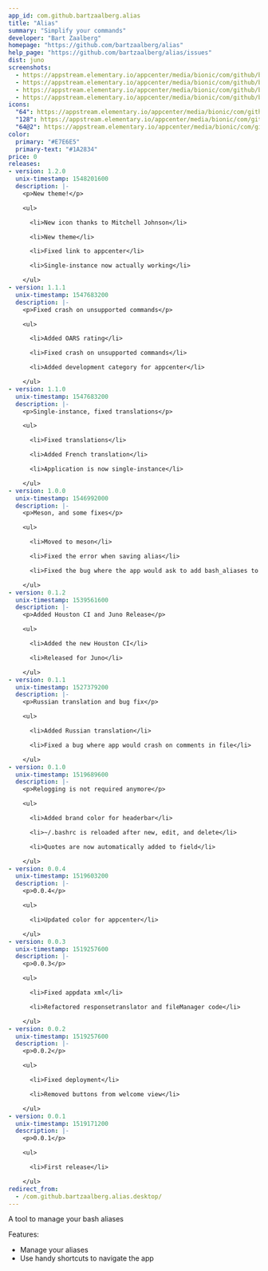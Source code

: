 ```yaml
---
app_id: com.github.bartzaalberg.alias
title: "Alias"
summary: "Simplify your commands"
developer: "Bart Zaalberg"
homepage: "https://github.com/bartzaalberg/alias"
help_page: "https://github.com/bartzaalberg/alias/issues"
dist: juno
screenshots:
  - https://appstream.elementary.io/appcenter/media/bionic/com/github/bartzaalberg.alias/BDEEF87A017A1A28E12554BDFBC821F6/screenshots/image-1_orig.png
  - https://appstream.elementary.io/appcenter/media/bionic/com/github/bartzaalberg.alias/BDEEF87A017A1A28E12554BDFBC821F6/screenshots/image-2_orig.png
  - https://appstream.elementary.io/appcenter/media/bionic/com/github/bartzaalberg.alias/BDEEF87A017A1A28E12554BDFBC821F6/screenshots/image-3_orig.png
  - https://appstream.elementary.io/appcenter/media/bionic/com/github/bartzaalberg.alias/BDEEF87A017A1A28E12554BDFBC821F6/screenshots/image-4_orig.png
icons:
  "64": https://appstream.elementary.io/appcenter/media/bionic/com/github/bartzaalberg.alias/BDEEF87A017A1A28E12554BDFBC821F6/icons/64x64/com.github.bartzaalberg.alias_com.github.bartzaalberg.alias.png
  "128": https://appstream.elementary.io/appcenter/media/bionic/com/github/bartzaalberg.alias/BDEEF87A017A1A28E12554BDFBC821F6/icons/128x128/com.github.bartzaalberg.alias_com.github.bartzaalberg.alias.png
  "64@2": https://appstream.elementary.io/appcenter/media/bionic/com/github/bartzaalberg.alias/BDEEF87A017A1A28E12554BDFBC821F6/icons/64x64@2/com.github.bartzaalberg.alias_com.github.bartzaalberg.alias.png
color:
  primary: "#E7E6E5"
  primary-text: "#1A2834"
price: 0
releases:
- version: 1.2.0
  unix-timestamp: 1548201600
  description: |-
    <p>New theme!</p>

    <ul>

      <li>New icon thanks to Mitchell Johnson</li>

      <li>New theme</li>

      <li>Fixed link to appcenter</li>

      <li>Single-instance now actually working</li>

    </ul>
- version: 1.1.1
  unix-timestamp: 1547683200
  description: |-
    <p>Fixed crash on unsupported commands</p>

    <ul>

      <li>Added OARS rating</li>

      <li>Fixed crash on unsupported commands</li>

      <li>Added development category for appcenter</li>

    </ul>
- version: 1.1.0
  unix-timestamp: 1547683200
  description: |-
    <p>Single-instance, fixed translations</p>

    <ul>

      <li>Fixed translations</li>

      <li>Added French translation</li>

      <li>Application is now single-instance</li>

    </ul>
- version: 1.0.0
  unix-timestamp: 1546992000
  description: |-
    <p>Meson, and some fixes</p>

    <ul>

      <li>Moved to meson</li>

      <li>Fixed the error when saving alias</li>

      <li>Fixed the bug where the app would ask to add bash_aliases to eOS</li>

    </ul>
- version: 0.1.2
  unix-timestamp: 1539561600
  description: |-
    <p>Added Houston CI and Juno Release</p>

    <ul>

      <li>Added the new Houston CI</li>

      <li>Released for Juno</li>

    </ul>
- version: 0.1.1
  unix-timestamp: 1527379200
  description: |-
    <p>Russian translation and bug fix</p>

    <ul>

      <li>Added Russian translation</li>

      <li>Fixed a bug where app would crash on comments in file</li>

    </ul>
- version: 0.1.0
  unix-timestamp: 1519689600
  description: |-
    <p>Relogging is not required anymore</p>

    <ul>

      <li>Added brand color for headerbar</li>

      <li>~/.bashrc is reloaded after new, edit, and delete</li>

      <li>Quotes are now automatically added to field</li>

    </ul>
- version: 0.0.4
  unix-timestamp: 1519603200
  description: |-
    <p>0.0.4</p>

    <ul>

      <li>Updated color for appcenter</li>

    </ul>
- version: 0.0.3
  unix-timestamp: 1519257600
  description: |-
    <p>0.0.3</p>

    <ul>

      <li>Fixed appdata xml</li>

      <li>Refactored responsetranslator and fileManager code</li>

    </ul>
- version: 0.0.2
  unix-timestamp: 1519257600
  description: |-
    <p>0.0.2</p>

    <ul>

      <li>Fixed deployment</li>

      <li>Removed buttons from welcome view</li>

    </ul>
- version: 0.0.1
  unix-timestamp: 1519171200
  description: |-
    <p>0.0.1</p>

    <ul>

      <li>First release</li>

    </ul>
redirect_from:
  - /com.github.bartzaalberg.alias.desktop/
---
```


<p>A tool to manage your bash aliases</p>
<p>Features:</p>
<ul>
  <li>Manage your aliases</li>
  <li>Use handy shortcuts to navigate the app</li>
</ul>
